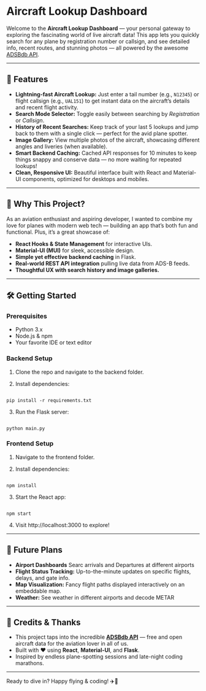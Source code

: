 # Aircraft Lookup Dashboard

Welcome to the **Aircraft Lookup Dashboard** — your personal gateway to exploring the fascinating world of live aircraft data! This app lets you quickly search for any plane by registration number or callsign, and see detailed info, recent routes, and stunning photos — all powered by the awesome [ADSBdb API](https://www.adsbdb.com).

---

## 🚀 Features

- **Lightning-fast Aircraft Lookup:** Just enter a tail number (e.g., `N12345`) or flight callsign (e.g., `UAL151`) to get instant data on the aircraft’s details and recent flight activity.
- **Search Mode Selector:** Toggle easily between searching by *Registration* or *Callsign*.
- **History of Recent Searches:** Keep track of your last 5 lookups and jump back to them with a single click — perfect for the avid plane spotter.
- **Image Gallery:** View multiple photos of the aircraft, showcasing different angles and liveries (when available).
- **Smart Backend Caching:** Cached API responses for 10 minutes to keep things snappy and conserve data — no more waiting for repeated lookups!
- **Clean, Responsive UI:** Beautiful interface built with React and Material-UI components, optimized for desktops and mobiles.

---

## 🎯 Why This Project?

As an aviation enthusiast and aspiring developer, I wanted to combine my love for planes with modern web tech — building an app that’s both fun and functional. Plus, it’s a great showcase of:

- **React Hooks & State Management** for interactive UIs.
- **Material-UI (MUI)** for sleek, accessible design.
- **Simple yet effective backend caching** in Flask.
- **Real-world REST API integration** pulling live data from ADS-B feeds.
- **Thoughtful UX with search history and image galleries.**

---

## 🛠️ Getting Started

### Prerequisites

- Python 3.x
- Node.js & npm
- Your favorite IDE or text editor

### Backend Setup

1. Clone the repo and navigate to the backend folder.

2. Install dependencies:

```

pip install -r requirements.txt

```

3. Run the Flask server:

```

python main.py

```

### Frontend Setup

1. Navigate to the frontend folder.

2. Install dependencies:

```

npm install

```

3. Start the React app:

```

npm start

```

4. Visit http://localhost:3000 to explore!

---

## 🔮 Future Plans

- **Airport Dashboards** Searc arrivals and Departures at different airports
- **Flight Status Tracking:** Up-to-the-minute updates on specific flights, delays, and gate info.
- **Map Visualization:** Fancy flight paths displayed interactively on an embeddable map.
- **Weather:** See weather in different airports and decode METAR

---

## 🙏 Credits & Thanks

- This project taps into the incredible **[ADSBdb API](https://www.adsbdb.com)** — free and open aircraft data for the aviation lover in all of us.
- Built with ❤️ using **React**, **Material-UI**, and **Flask**.
- Inspired by endless plane-spotting sessions and late-night coding marathons.

---

Ready to dive in? Happy flying & coding! ✈️🚀
